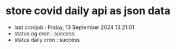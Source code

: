 # store covid daily api as json data

- last cronjob : Friday, 13 September 2024 13:21:01
- status og cron : success
- status daily cron : success
      
      